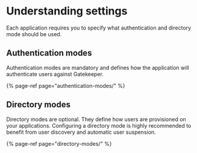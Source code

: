 # Understanding settings

Each application requires you to specify what authentication and directory mode should be used. 

## Authentication modes

Authentication modes are mandatory and defines how the application will authenticate users against Gatekeeper.

{% page-ref page="authentication-modes/" %}

## Directory modes

Directory modes are optional. They define how users are provisioned on your applications. Configuring a directory mode is highly recommended to benefit from user discovery and automatic user suspension. 

{% page-ref page="directory-modes/" %}


